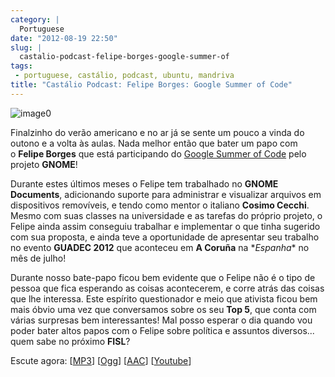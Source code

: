 ```yaml
---
category: |
  Portuguese
date: "2012-08-19 22:50"
slug: |
  castalio-podcast-felipe-borges-google-summer-of
tags:
 - portuguese, castálio, podcast, ubuntu, mandriva
title: "Castálio Podcast: Felipe Borges: Google Summer of Code"
---
```


![image0](http://media.tumblr.com/tumblr_m2jf6aE8Ic1r7yex1.jpg)

Finalzinho do verão americano e no ar já se sente um pouco a vinda do
outono e a volta às aulas. Nada melhor então que bater um papo com
o **Felipe Borges** que está participando do [Google Summer of
Code](https://code.google.com/soc/) pelo projeto **GNOME**!

Durante estes últimos meses o Felipe tem trabalhado no **GNOME
Documents**, adicionando suporte para administrar e visualizar arquivos
em dispositivos removíveis, e tendo como mentor o italiano **Cosimo
Cecchi**. Mesmo com suas classes na universidade e as tarefas do próprio
projeto, o Felipe ainda assim conseguiu trabalhar e implementar o que
tinha sugerido com sua proposta, e ainda teve a oportunidade de
apresentar seu trabalho no evento **GUADEC 2012** que aconteceu em **A
Coruña** na \**Espanha*\* no mês de julho!

Durante nosso bate-papo ficou bem evidente que o Felipe não é o tipo de
pessoa que fica esperando as coisas acontecerem, e corre atrás das
coisas que lhe interessa. Este espírito questionador e meio que ativista
ficou bem mais óbvio uma vez que conversamos sobre os seu **Top 5**, que
conta com várias surpresas bem interessantes! Mal posso esperar o dia
quando vou poder bater altos papos com o Felipe sobre política e
assuntos diversos... quem sabe no próximo **FISL**?

Escute agora:
\[[MP3](http://www.castalio.gnulinuxbrasil.org/castalio-podcast-43.mp3)\]
\[[Ogg](http://www.castalio.gnulinuxbrasil.org/castalio-podcast-43.ogg)\]
\[[AAC](http://www.castalio.gnulinuxbrasil.org/castalio-podcast-43.m4a)\]
\[[Youtube](http://www.youtube.com/watch?v=0T6nGDSr13o)\]
